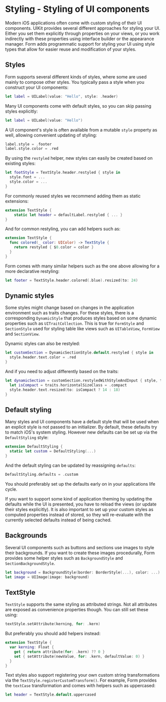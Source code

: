 # Styling - Styling of UI components

Modern iOS applications often come with custom styling of their UI components. UIKit provides several different approaches for styling your UI. Either you set them explicitly through properties on your views, or you work indirectly with these properties using interface builder or the appearance manager. Form adds programmatic support for styling your UI using style types that allow for easier reuse and modification of your styles.

## Styles

Form supports several different kinds of styles, where some are used mainly to compose other styles. You typically pass a style when you construct your UI components:

```swift
let label = UILabel(value: "Hello", style: .header)
```

Many UI components come with default styles, so you can skip passing styles explicitly:

```swift
let label = UILabel(value: "Hello")
```

A UI component's style is often available from a mutable `style` property as well, allowing convenient updating of styling: 

```swift
label.style = .footer
label.style.color = .red
```

By using the `restyled` helper, new styles can easily be created based on existing styles:

```swift
let footStyle = TextStyle.header.restyled { style in
  style.font = ...
  style.color = ...
}
```

For commonly reused styles we recommend adding them as static extensions:

```swift
extension TextStyle {
    static let header = defaultLabel.restyled { ... }
}
```

And for common restyling, you can add helpers such as:

```swift
extension TextStyle {
  func colored(_ color: UIColor) -> TextStyle {
    return restyled { $0.color = color }
  }
}
```

Form comes with many similar helpers such as the one above allowing for a more declarative restyling:

```swift
let footer = TextStyle.header.colored(.blue).resized(to: 24)
```

## Dynamic styles

Some styles might change based on changes in the application environment such as traits changes. For these styles, there is a corresponding `DynamicStyle` that produces styles based on some dynamic properties such as `UITraitCollection`. This is true for `FormStyle` and `SectionStyle` used for styling table like views such as `UITableView`, `FormView` and `SectionView`.

Dynamic styles can also be restyled:

```swift
let customSection = DynamicSectionStyle.default.restyled { style in
  style.header.text.color = .red
}
```

And if you need to adjust differently based on the traits:

```swift
let dynamicSection = customSection.restyledWithStyleAndInput { style, traits in
  let isCompact = traits.horizontalSizeClass = .compact
  style.header.text.resized(to: isCompact ? 14 : 18)
}
```

## Default styling

Many styles and UI components have a default style that will be used when an explicit style is not passed to an initializer. By default, these defaults try to match iOS's system styling. However new defaults can be set up via the `DefaultStyling` style:

```swift
extension DefaultStyling {
  static let custom = DefaultStyling(...)
}
```

And the default styling can be updated by reassigning `defaults`:

```swift
DefaultStyling.defaults = .custom
```

You should preferably set up the defaults early on in your applications life cycle. 

If you want to support some kind of application theming by updating the defaults while the UI is presented, you have to reload the views (or update their styles explicitly). It is also important to set up your custom styles as computed properties instead of stored, so they will re-evaluate with the currently selected defaults instead of being cached.  

## Backgrounds

Several UI components such as buttons and sections use images to style their backgrounds. If you want to create these images procedurally, Form provides some helper styles such as `BackgroundStyle` and `SectionBackgroundStyle`. 

```swift
let background = BackgroundStyle(border: BorderStyle(...), color: ...) 
let image = UIImage(image: background)
```

## TextStyle

`TextStyle` supports the same styling as attributed strings. Not all attributes are exposed as convenience properties though. You can still set these using:

```swift
textStyle.setAttribute(kerning, for: .kern)
```

But preferably you should add helpers instead:

```swift
extension TextStyle {
  var kerning: Float {
    get { return attribute(for: .kern) ?? 0 }
    set { setAttribute(newValue, for: .kern, defaultValue: 0) }
  } 
}
```

Text styles also support registering your own custom string transformations via the `TextStyle.registerCustomTransform()`. For example, Form provides the `textCase` transformation and comes with helpers such as uppercased:

```swift
let header = TextStyle.default.uppercased
```
